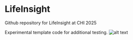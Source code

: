 # LifeInsight
Github repository for LifeInsight at CHI 2025 

Experimental template code for additional testing.
![alt text](https://media.licdn.com/dms/image/v2/D4E22AQEuqtgFAh_3pQ/feedshare-shrink_2048_1536/B4EZSC8id.GcAo-/0/1737363696836?e=1743033600&v=beta&t=qsdKoCKDaeMUuz3ZtGpLdSD7Pa15ECZEr43MK3wXYjY)

